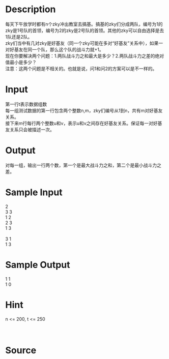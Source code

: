 
# Description

<div class="content"><div>每天下午放学时都有n个zky冲出教室去搞基。搞基的zky们分成两队，编号为1的zky是1号队的首领，编号为2的zky是2号队的首领。其他的zky可以自由选择是去1队还是2队。</div>
<div>zky们当中有几对zky是好基友（同一个zky可能在多对“好基友”关系中），如果一对好基友在同一个队，那么这个队的战斗力就+1。</div>
<div>现在你要解决两个问题：1.两队战斗力之和最大是多少？2.两队战斗力之差的绝对值最小是多少？</div>
<div>注意：这两个问题是不相关的。也就是说，问1和问2的方案可以是不一样的。</div>
<p></p></div>

# Input

<div class="content"><div>第一行t表示数据组数</div>
<div>每一组测试数据的第一行包含两个整数n,m，zky们编号从1到n，共有m对好基友关系。</div>
<div>接下来m行每行两个整数u和v，表示u和v之间存在好基友关系。保证每一对好基友关系只会被描述一次。</div>
<p></p></div>

# Output

<div class="content"><div>对每一组，输出一行两个数，第一个是最大战斗力之和，第二个是最小战斗力之差。</div>
<p></p></div>

# Sample Input

<div class="content"><span class="sampledata">2<br/>
3 3<br/>
1 2<br/>
2 3<br/>
1 3<br/>
<br/>
3 1<br/>
1 3</span></div>

# Sample Output

<div class="content"><span class="sampledata">1 1<br/>
1 0</span></div>

# Hint

<div class="content"><p></p><div>n &lt;= 200, t &lt;= 250</div><br/>
<div></div><br/>
<p></p><p></p></div>

# Source

<div class="content"><p><a href="problemset.php?search="></a></p></div>

